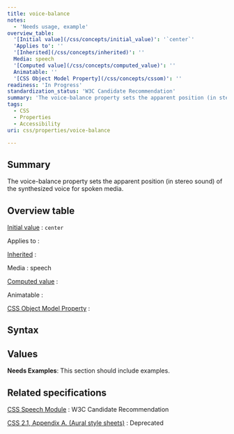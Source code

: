 ```yaml
---
title: voice-balance
notes:
  - 'Needs usage, example'
overview_table:
  '[Initial value](/css/concepts/initial_value)': '`center`'
  'Applies to': ''
  '[Inherited](/css/concepts/inherited)': ''
  Media: speech
  '[Computed value](/css/concepts/computed_value)': ''
  Animatable: ''
  '[CSS Object Model Property](/css/concepts/cssom)': ''
readiness: 'In Progress'
standardization_status: 'W3C Candidate Recommendation'
summary: 'The voice-balance property sets the apparent position (in stereo sound) of the synthesized voice for spoken media.'
tags:
  - CSS
  - Properties
  - Accessibility
uri: css/properties/voice-balance

---
```

## <span>Summary</span>

The voice-balance property sets the apparent position (in stereo sound) of the synthesized voice for spoken media.

## <span>Overview table</span>

[Initial value](/css/concepts/initial_value)
:   `center`

Applies to
:

[Inherited](/css/concepts/inherited)
:

Media
:   speech

[Computed value](/css/concepts/computed_value)
:

Animatable
:

[CSS Object Model Property](/css/concepts/cssom)
:

## <span>Syntax</span>

## <span>Values</span>

**Needs Examples**: This section should include examples.

## <span>Related specifications</span>

[CSS Speech Module](http://www.w3.org/TR/css3-speech/#mixing-props-voice-balance)
:   W3C Candidate Recommendation

[CSS 2.1, Appendix A. (Aural style sheets)](http://www.w3.org/TR/CSS21/aural.html)
:   Deprecated
